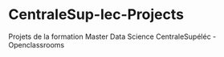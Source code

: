 # CentraleSup-lec-Projects
Projets de la formation Master Data Science CentraleSupéléc - Openclassrooms
